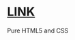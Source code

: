 # [LINK](https://crasher746.github.io/pixel-button-hover-animation-effects/ "pixel-button-hover-animation-effects")
Pure HTML5 and CSS
